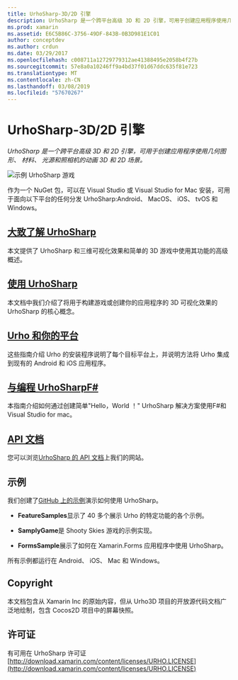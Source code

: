 ```yaml
---
title: UrhoSharp-3D/2D 引擎
description: UrhoSharp 是一个跨平台高级 3D 和 2D 引擎，可用于创建应用程序使用几何图形、 材料、 光源和照相机的动画 3D 和 2D 场景。
ms.prod: xamarin
ms.assetid: E6C5B86C-3756-49DF-843B-0B3D981E1C01
author: conceptdev
ms.author: crdun
ms.date: 03/29/2017
ms.openlocfilehash: c008711a12729779312ae41388495e2058b4f27b
ms.sourcegitcommit: 57e8a0a10246ff9a4bd37f01d67ddc635f81e723
ms.translationtype: MT
ms.contentlocale: zh-CN
ms.lasthandoff: 03/08/2019
ms.locfileid: "57670267"
---
```

# <a name="urhosharp---3d2d-engine"></a>UrhoSharp-3D/2D 引擎

_UrhoSharp 是一个跨平台高级 3D 和 2D 引擎，可用于创建应用程序使用几何图形、 材料、 光源和照相机的动画 3D 和 2D 场景。_

![示例 UrhoSharp 游戏](images/video.gif)

作为一个 NuGet 包，可以在 Visual Studio 或 Visual Studio for Mac 安装，可用于面向以下平台的任何分发 UrhoSharp:Android、 MacOS、 iOS、 tvOS 和 Windows。

## <a name="an-introduction-to-urhosharpgraphics-gamesurhosharpintroductionmd"></a>[大致了解 UrhoSharp](~/graphics-games/urhosharp/introduction.md)

本文提供了 UrhoSharp 和三维可视化效果和简单的 3D 游戏中使用其功能的高级概述。

## <a name="using-urhosharpgraphics-gamesurhosharpusingmd"></a>[使用 UrhoSharp](~/graphics-games/urhosharp/using.md)

本文档中我们介绍了将用于构建游戏或创建你的应用程序的 3D 可视化效果的 UrhoSharp 的核心概念。

## <a name="urho-and-your-platformgraphics-gamesurhosharpplatformindexmd"></a>[Urho 和你的平台](~/graphics-games/urhosharp/platform/index.md)

这些指南介绍 Urho 的安装程序说明了每个目标平台上，并说明方法将 Urho 集成到现有的 Android 和 iOS 应用程序。

## <a name="programming-urhosharp-with-fgraphics-gamesurhosharpfsharpmd"></a>[与编程 UrhoSharpF#](~/graphics-games/urhosharp/fsharp.md)

本指南介绍如何通过创建简单"Hello，World ！" UrhoSharp 解决方案使用F#和 Visual Studio for mac。

## <a name="api-documentationhttpsdeveloperxamarincomapirooturho"></a>[API 文档](https://developer.xamarin.com/api/root/Urho/)

您可以浏览[UrhoSharp 的 API 文档](https://developer.xamarin.com/api/root/Urho/)上我们的网站。

## <a name="samples"></a>示例

我们创建了[GitHub 上的示例](https://github.com/xamarin/urho-samples)演示如何使用 UrhoSharp。

- **FeatureSamples**显示了 40 多个展示 Urho 的特定功能的各个示例。

- **SamplyGame**是 Shooty Skies 游戏的示例实现。

- **FormsSample**展示了如何在 Xamarin.Forms 应用程序中使用 UrhoSharp。

所有示例都运行在 Android、 iOS、 Mac 和 Windows。

## <a name="copyright"></a>Copyright

本文档包含从 Xamarin Inc 的原始内容，但从 Urho3D 项目的开放源代码文档广泛地绘制，包含 Cocos2D 项目中的屏幕快照。

## <a name="license"></a>许可证

有可用在 UrhoSharp 许可证 [http://download.xamarin.com/content/licenses/URHO.LICENSE](http://download.xamarin.com/content/licenses/URHO.LICENSE)

